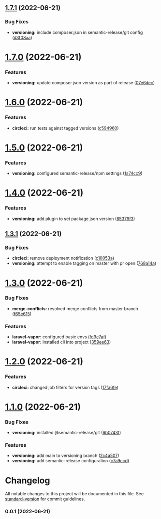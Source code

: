 ## [1.7.1](https://github.com/mapmarker/mapmarker.io/compare/1.7.0...1.7.1) (2022-06-21)


### Bug Fixes

* **versioning:** include composer.json in semantic-release/git config ([d3f08aa](https://github.com/mapmarker/mapmarker.io/commit/d3f08aa63effcc45fec28a9221c182c286e404af))

# [1.7.0](https://github.com/mapmarker/mapmarker.io/compare/1.6.0...1.7.0) (2022-06-21)


### Features

* **versioning:** update composer.json version as part of release ([07e6dec](https://github.com/mapmarker/mapmarker.io/commit/07e6decc39cc1f8c4e0cdd560b201f41fdea44c5))

# [1.6.0](https://github.com/mapmarker/mapmarker.io/compare/1.5.0...1.6.0) (2022-06-21)


### Features

* **circleci:** run tests against tagged versions ([c594960](https://github.com/mapmarker/mapmarker.io/commit/c59496070249d59bf3ef2ce0f70d1c952486cd0b))

# [1.5.0](https://github.com/mapmarker/mapmarker.io/compare/1.4.0...1.5.0) (2022-06-21)


### Features

* **versioning:** configured semantic-release/npm settings ([1a74cc9](https://github.com/mapmarker/mapmarker.io/commit/1a74cc93d75d4dced36df1cda2b1dc6dc3512a45))

# [1.4.0](https://github.com/mapmarker/mapmarker.io/compare/1.3.1...1.4.0) (2022-06-21)


### Features

* **versioning:** add plugin to set package.json version ([65379f3](https://github.com/mapmarker/mapmarker.io/commit/65379f3d8660e972369354bb6a73d46b115905d5))

## [1.3.1](https://github.com/mapmarker/mapmarker.io/compare/1.3.0...1.3.1) (2022-06-21)


### Bug Fixes

* **circleci:** remove deployment notification ([c10053a](https://github.com/mapmarker/mapmarker.io/commit/c10053a04027d77c0a268f885198f1150732da68))
* **versioning:** attempt to enable tagging on master with pr open ([768a14a](https://github.com/mapmarker/mapmarker.io/commit/768a14a50dad3181d0688f9dc7f2cff7828f5434))

# [1.3.0](https://github.com/mapmarker/mapmarker.io/compare/1.2.0...1.3.0) (2022-06-21)


### Bug Fixes

* **merge-conflicts:** resolved merge conflicts from master branch ([f65e615](https://github.com/mapmarker/mapmarker.io/commit/f65e6157775f1fb73f3bd1e7ac4befe28257d492))


### Features

* **laravel-vapor:** configured basic envs ([fd9c7af](https://github.com/mapmarker/mapmarker.io/commit/fd9c7af08431edefa519e92c705e57b7b3119a4a))
* **laravel-vapor:** installed cli into project ([359ee63](https://github.com/mapmarker/mapmarker.io/commit/359ee635f1906d69c2f24557bf2390cd879b88fc))

# [1.2.0](https://github.com/mapmarker/mapmarker.io/compare/1.1.0...1.2.0) (2022-06-21)


### Features

* **circleci:** changed job filters for version tags ([17fa6fe](https://github.com/mapmarker/mapmarker.io/commit/17fa6fe2dfd5a0b2b7135c0f80f16568d9a69c66))

# [1.1.0](https://github.com/mapmarker/mapmarker.io/compare/v1.0.1...1.1.0) (2022-06-21)


### Bug Fixes

* **versioning:** installed @semantic-release/git ([6b0743f](https://github.com/mapmarker/mapmarker.io/commit/6b0743f6a9cee4c9647bc71a0173f98f20ec21e5))


### Features

* **versioning:** add main to versioning branch ([2c4a507](https://github.com/mapmarker/mapmarker.io/commit/2c4a507ecbac3bbd360be97e3bd2b780ed6b2155))
* **versioning:** add semantic-release configuration ([c7a9ccd](https://github.com/mapmarker/mapmarker.io/commit/c7a9ccde64017d15aea861d6cb8d521f7cf13f0e))

# Changelog

All notable changes to this project will be documented in this file. See [standard-version](https://github.com/conventional-changelog/standard-version) for commit guidelines.

### 0.0.1 (2022-06-21)
